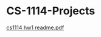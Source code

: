 # CS-1114-Projects  


[cs1114 hw1 readme.pdf](https://github.com/ssamanthamatthewss/CS-1114-Projects/files/12707454/cs1114.hw1.readme.pdf)






